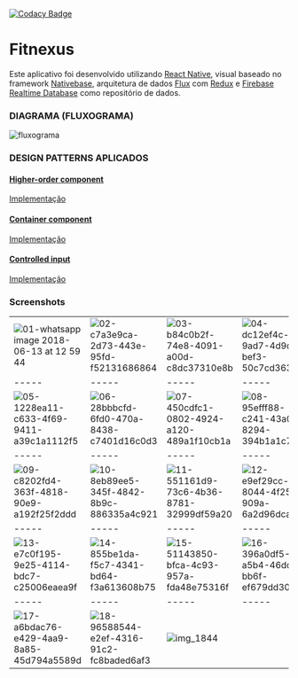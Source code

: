 [![Codacy Badge](https://api.codacy.com/project/badge/Grade/06863f8a02ee433bb201353e3b53e8cf)](https://www.codacy.com/app/kacianoghelere/suet?utm_source=github.com&amp;utm_medium=referral&amp;utm_content=DownwardTrapezoid/suet&amp;utm_campaign=Badge_Grade)

# Fitnexus

Este aplicativo foi desenvolvido utilizando [React Native](https://facebook.github.io/react-native/), visual baseado no framework [Nativebase](http://nativebase.io), arquitetura de dados [Flux](https://facebook.github.io/flux/) com [Redux](https://redux.js.org/) e [Firebase Realtime Database](https://firebase.google.com/docs/database/?hl=pt-br) como repositório de dados.

### DIAGRAMA (FLUXOGRAMA)
![fluxograma](https://user-images.githubusercontent.com/4911357/41364507-53f30340-6f0d-11e8-833a-3e87476f1c66.png)

### DESIGN PATTERNS APLICADOS

#### [Higher-order component](https://reactpatterns.com/#higher-order-component)

[Implementação](https://github.com/DownwardTrapezoid/suet/blob/7f386f0e4a6a1133a98cd2cf12bc04fec3633f6c/src/scenes/SignInScene.js#L103)


#### [Container component](https://reactpatterns.com/#container-component)

[Implementação](https://github.com/DownwardTrapezoid/suet/blob/master/src/scenes/TimelineScene.js#L25)



#### [Controlled input](https://reactpatterns.com/#controlled-input)

[Implementação](https://github.com/DownwardTrapezoid/suet/blob/master/src/scenes/SignInScene.js#L74)

### Screenshots

|       |       |       |       |
| ----- | ----- | ----- | ----- |
| ![01-whatsapp image 2018-06-13 at 12 59 44](https://user-images.githubusercontent.com/4911357/41364298-b740247e-6f0c-11e8-8377-ba9c10d5c52b.jpeg) | ![02-c7a3e9ca-2d73-443e-95fd-f52131686864](https://user-images.githubusercontent.com/4911357/41364301-b765915a-6f0c-11e8-838a-9728450a99fc.jpeg) | ![03-b84c0b2f-74e8-4091-a00d-c8dc37310e8b](https://user-images.githubusercontent.com/4911357/41364302-b790b4c0-6f0c-11e8-96da-f8516d95cc95.jpeg) | ![04-dc12ef4c-9ad7-4d9c-bef3-50c7cd363b4b](https://user-images.githubusercontent.com/4911357/41364303-b7d91ef4-6f0c-11e8-9b1a-58b16399372a.jpeg) |
| ----- | ----- | ----- | ----- |
| ![05-1228ea11-c633-4f69-9411-a39c1a1112f5](https://user-images.githubusercontent.com/4911357/41364304-b7ff1226-6f0c-11e8-9fcd-2994d4ec3c2b.jpeg) | ![06-28bbbcfd-6fd0-470a-8438-c7401d16c0d3](https://user-images.githubusercontent.com/4911357/41364305-b828678e-6f0c-11e8-81f3-b6fdc66450be.jpeg) | ![07-450cdfc1-0802-4924-a120-489a1f10cb1a](https://user-images.githubusercontent.com/4911357/41364307-b8914fec-6f0c-11e8-990f-3f1d6b2a1ae4.jpeg) | ![08-95efff88-c241-43a0-8294-394b1a1c7b2e](https://user-images.githubusercontent.com/4911357/41364308-b8b9f82a-6f0c-11e8-9bd2-e9d89df86c88.jpeg) |
| ----- | ----- | ----- | ----- |
| ![09-c8202fd4-363f-4818-90e9-a192f25f2ddd](https://user-images.githubusercontent.com/4911357/41364309-b9254c10-6f0c-11e8-9286-103f1f1b937f.jpeg) | ![10-8eb89ee5-345f-4842-8b9c-886335a4c921](https://user-images.githubusercontent.com/4911357/41364310-b973bb20-6f0c-11e8-9203-48b723415280.jpeg) | ![11-551161d9-73c6-4b36-8781-32999df59a20](https://user-images.githubusercontent.com/4911357/41364311-b9c511c8-6f0c-11e8-8a14-3ddfec294ae2.jpeg) | ![12-e9ef29cc-8044-4f25-909a-6a2d96dcab66](https://user-images.githubusercontent.com/4911357/41364312-ba107820-6f0c-11e8-9102-8dd1fd3f3b1b.jpeg) |
| ----- | ----- | ----- | ----- |
| ![13-e7c0f195-9e25-4114-bdc7-c25006eaea9f](https://user-images.githubusercontent.com/4911357/41364313-ba3adae8-6f0c-11e8-8bd4-7a698f8e4cd1.jpeg) | ![14-855be1da-f5c7-4341-bd64-f3a613608b75](https://user-images.githubusercontent.com/4911357/41364315-ba64fb5c-6f0c-11e8-8bdd-d2a5f0893bcd.jpeg) | ![15-51143850-bfca-4c93-957a-fda48e75316f](https://user-images.githubusercontent.com/4911357/41364316-ba911bd8-6f0c-11e8-97a2-f171129fa33f.jpeg) | ![16-396a0df5-a5b4-46dc-bb6f-ef679dd30555](https://user-images.githubusercontent.com/4911357/41364318-bac0f3ee-6f0c-11e8-81f7-c5d87bce74e5.jpeg) |
| ----- | ----- | ----- | ----- |
| ![17-a6bdac76-e429-4aa9-8a85-45d794a5589d](https://user-images.githubusercontent.com/4911357/41364321-bb27d2c6-6f0c-11e8-96d0-7d787664d91e.jpeg) | ![18-96588544-e2ef-4316-91c2-fc8baded6af3](https://user-images.githubusercontent.com/4911357/41364322-bb8d4566-6f0c-11e8-839b-7f2a8bce49b4.jpeg) | ![img_1844](https://user-images.githubusercontent.com/4911357/41372624-3e081ee6-6f24-11e8-8e7c-2ab08898da54.PNG) |  |
